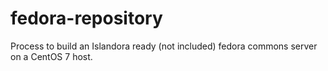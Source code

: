 # fedora-repository
Process to build an Islandora ready (not included) fedora commons server on a CentOS 7 host. 
